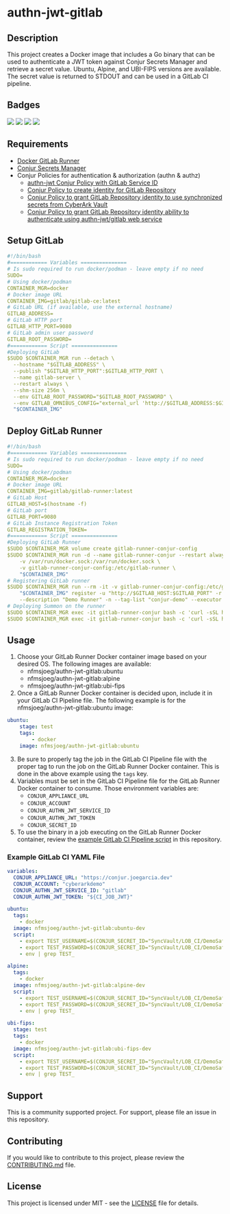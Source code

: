 # authn-jwt-gitlab

## Description
This project creates a Docker image that includes a Go binary that can be used to authenticate a JWT token against Conjur Secrets Manager and retrieve a secret value.  Ubuntu, Alpine, and UBI-FIPS versions are available.  The secret value is returned to STDOUT and can be used in a GitLab CI pipeline.

## Badges
[![](https://img.shields.io/docker/pulls/nfmsjoeg/authn-jwt-gitlab)](https://hub.docker.com/r/nfmsjoeg/authn-jwt-gitlab) [![](https://img.shields.io/discord/802650809246154792)](https://discord.gg/J2Tcdg9tmk) [![](https://img.shields.io/reddit/subreddit-subscribers/cyberark?style=social)](https://reddit.com/r/cyberark) ![](https://img.shields.io/github/license/infamousjoeg/authn-jwt-gitlab)

## Requirements

* [Docker GitLab Runner](https://docs.gitlab.com/runner/install/docker.html)
* [Conjur Secrets Manager](https://www.conjur.org)
* Conjur Policies for authentication & authorization (authn & authz)
  * [authn-jwt Conjur Policy with GitLab Service ID](https://github.com/infamousjoeg/conjur-policies/tree/master/authn/authn-jwt-gitlab.yml)
  * [Conjur Policy to create identity for GitLab Repository](https://github.com/infamousjoeg/conjur-policies/blob/16f7375b604646a48b8b59ac9ddc011b6c8a08c6/ci/gitlab/root.yml#L45)
  * [Conjur Policy to grant GitLab Repository identity to use synchronized secrets from CyberArk Vault](https://github.com/infamousjoeg/conjur-policies/blob/84b451b5025fd1bb5fc86c601d172cb27da81b00/grants/grants_ci.yml#L41)
  * [Conjur Policy to grant GitLab Repository identity ability to authenticate using authn-jwt/gitlab web service](https://github.com/infamousjoeg/conjur-policies/blob/84b451b5025fd1bb5fc86c601d172cb27da81b00/grants/grants_authn.yml#L23)


## Setup GitLab
  ```yaml
  #!/bin/bash
  #============ Variables ===============
  # Is sudo required to run docker/podman - leave empty if no need
  SUDO=
  # Using docker/podman
  CONTAINER_MGR=docker
  # Docker image URL
  CONTAINER_IMG=gitlab/gitlab-ce:latest
  # GitLab URL (if available, use the external hostname)
  GITLAB_ADDRESS=
  # GitLab HTTP port
  GITLAB_HTTP_PORT=9080
  # GitLab admin user password
  GITLAB_ROOT_PASSWORD=
  #============ Script ===============
  #Deploying GitLab
  $SUDO $CONTAINER_MGR run --detach \
    --hostname "$GITLAB_ADDRESS" \
    --publish "$GITLAB_HTTP_PORT":$GITLAB_HTTP_PORT \
    --name gitlab-server \
    --restart always \
    --shm-size 256m \
    --env GITLAB_ROOT_PASSWORD="$GITLAB_ROOT_PASSWORD" \
    --env GITLAB_OMNIBUS_CONFIG="external_url 'http://$GITLAB_ADDRESS:$GITLAB_HTTP_PORT/';" \
    "$CONTAINER_IMG"
  ```
## Deploy GitLab Runner
  ```yaml
  #!/bin/bash
  #============ Variables ===============
  # Is sudo required to run docker/podman - leave empty if no need
  SUDO=
  # Using docker/podman
  CONTAINER_MGR=docker
  # Docker image URL
  CONTAINER_IMG=gitlab/gitlab-runner:latest
  # GitLab Host
  GITLAB_HOST=$(hostname -f)
  # GitLab port
  GITLAB_PORT=9080
  # GitLab Instance Registration Token
  GITLAB_REGISTRATION_TOKEN=
  #============ Script ===============
  #Deploying GitLab Runner
  $SUDO $CONTAINER_MGR volume create gitlab-runner-conjur-config
  $SUDO $CONTAINER_MGR run -d --name gitlab-runner-conjur --restart always \
      -v /var/run/docker.sock:/var/run/docker.sock \
      -v gitlab-runner-conjur-config:/etc/gitlab-runner \
      "$CONTAINER_IMG"
  # Registering GitLab runner
  $SUDO $CONTAINER_MGR run --rm -it -v gitlab-runner-conjur-config:/etc/gitlab-runner \
      "$CONTAINER_IMG" register -u "http://$GITLAB_HOST:$GITLAB_PORT" -r "$GITLAB_REGISTRATION_TOKEN" \
      --description "Demo Runner" -n --tag-list "conjur-demo" --executor shell
  # Deploying Summon on the runner
  $SUDO $CONTAINER_MGR exec -it gitlab-runner-conjur bash -c 'curl -sSL https://raw.githubusercontent.com/cyberark/summon/main/install.sh | bash'
  $SUDO $CONTAINER_MGR exec -it gitlab-runner-conjur bash -c 'curl -sSL https://raw.githubusercontent.com/cyberark/summon-conjur/main/install.sh | bash'
  ```

## Usage

1. Choose your GitLab Runner Docker container image based on your desired OS.  The following images are available:
   * nfmsjoeg/authn-jwt-gitlab:ubuntu
   * nfmsjoeg/authn-jwt-gitlab:alpine
   * nfmsjoeg/authn-jwt-gitlab:ubi-fips
2. Once a GitLab Runner Docker container is decided upon, include it in your GitLab CI Pipeline file.  The following example is for the nfmsjoeg/authn-jwt-gitlab:ubuntu image:
```yaml
ubuntu:
    stage: test
    tags:
        - docker
    image: nfmsjoeg/authn-jwt-gitlab:ubuntu
```
3. Be sure to properly tag the job in the GitLab CI Pipeline file with the proper tag to run the job on the GitLab Runner Docker container.  This is done in the above example using the `tags` key.
4. Variables must be set in the GitLab CI Pipeline file for the GitLab Runner Docker container to consume.  Those environment variables are:
    * `CONJUR_APPLIANCE_URL`
    * `CONJUR_ACCOUNT`
    * `CONJUR_AUTHN_JWT_SERVICE_ID`
    * `CONJUR_AUTHN_JWT_TOKEN`
    * `CONJUR_SECRET_ID`
5. To use the binary in a job executing on the GitLab Runner Docker container, review the [example GitLab CI Pipeline script](.gitlab-ci.yml) in this repository.

### Example GitLab CI YAML File

```yaml
variables:
  CONJUR_APPLIANCE_URL: "https://conjur.joegarcia.dev"
  CONJUR_ACCOUNT: "cyberarkdemo"
  CONJUR_AUTHN_JWT_SERVICE_ID: "gitlab"
  CONJUR_AUTHN_JWT_TOKEN: "${CI_JOB_JWT}"

ubuntu:
  tags:
    - docker
  image: nfmsjoeg/authn-jwt-gitlab:ubuntu-dev
  script:
    - export TEST_USERNAME=$(CONJUR_SECRET_ID="SyncVault/LOB_CI/DemoSafe/DemoSafe-testuser4890/username" /authn-jwt-gitlab)
    - export TEST_PASSWORD=$(CONJUR_SECRET_ID="SyncVault/LOB_CI/DemoSafe/DemoSafe-testuser4890/password" /authn-jwt-gitlab)
    - env | grep TEST_

alpine:
  tags:
    - docker
  image: nfmsjoeg/authn-jwt-gitlab:alpine-dev
  script:
    - export TEST_USERNAME=$(CONJUR_SECRET_ID="SyncVault/LOB_CI/DemoSafe/DemoSafe-testuser4890/username" /authn-jwt-gitlab)
    - export TEST_PASSWORD=$(CONJUR_SECRET_ID="SyncVault/LOB_CI/DemoSafe/DemoSafe-testuser4890/password" /authn-jwt-gitlab)
    - env | grep TEST_

ubi-fips:
  stage: test
  tags:
    - docker
  image: nfmsjoeg/authn-jwt-gitlab:ubi-fips-dev
  script:
    - export TEST_USERNAME=$(CONJUR_SECRET_ID="SyncVault/LOB_CI/DemoSafe/DemoSafe-testuser4890/username" /authn-jwt-gitlab)
    - export TEST_PASSWORD=$(CONJUR_SECRET_ID="SyncVault/LOB_CI/DemoSafe/DemoSafe-testuser4890/password" /authn-jwt-gitlab)
    - env | grep TEST_
```

## Support
This is a community supported project.  For support, please file an issue in this repository.

## Contributing
If you would like to contribute to this project, please review the [CONTRIBUTING.md](CONTRIBUTING.md) file.

## License
This project is licensed under MIT - see the [LICENSE](LICENSE) file for details.
